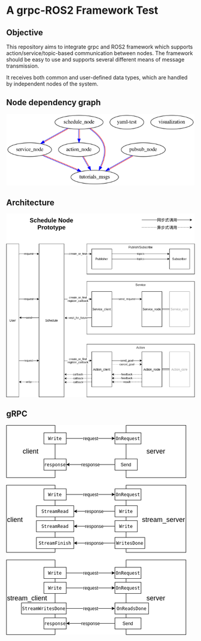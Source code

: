 # A grpc-ROS2 Framework Test

## Objective

This repository aims to integrate grpc and ROS2 framework which supports action/service/topic-based communication between nodes.
The framework should be easy to use and supports several different means of message transmission.

It receives both common and user-defined data types, which are handled by independent nodes of the system.

## Node dependency graph
![avatar](./docs/dep.png)

## Architecture
![avatar](./docs/architecture.png)

## gRPC
![avatar](./docs/grpc.png)
